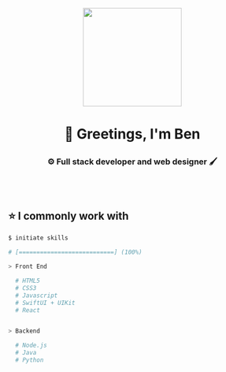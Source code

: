 <p align="center">
<img style="width: 200px;" align="center" src="[https://i.ibb.co/By8s3Lb/unnamed-modified.png](https://avatars.githubusercontent.com/u/116234552?v=4)]"> 
<h1><p align="center">👋 Greetings, I'm Ben</p></h1>
<h3 align="center">⚙️ Full stack developer and web designer 🖌️</h3>
</p>
<br>
</br>

## ⭐ I commonly work with

```bash
$ initiate skills

# [===========================] (100%)

> Front End

  # HTML5
  # CSS3
  # Javascript
  # SwiftUI + UIKit
  # React


> Backend

  # Node.js
  # Java
  # Python


```
<br>
</br>
